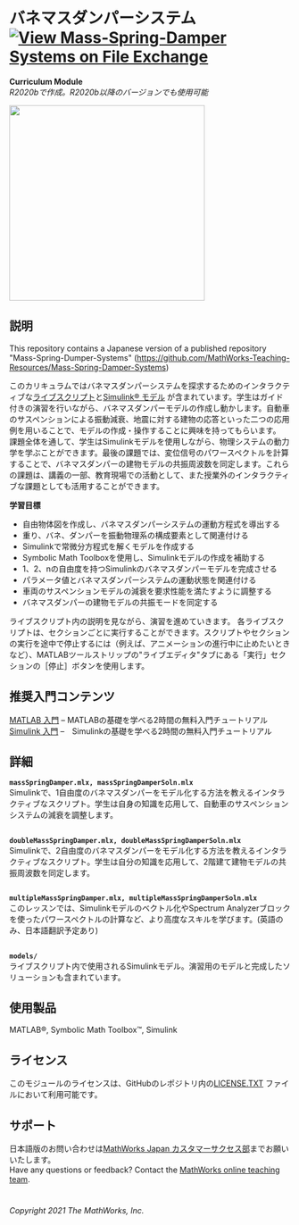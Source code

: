 # バネマスダンパーシステム [![View Mass-Spring-Damper Systems on File Exchange](https://www.mathworks.com/matlabcentral/images/matlab-file-exchange.svg)](https://jp.mathworks.com/matlabcentral/fileexchange/96822-mass-spring-dumper-systems)
**Curriculum Module**  
_R2020bで作成。R2020b以降のバージョンでも使用可能_

<img src="https://user-images.githubusercontent.com/81383420/122805177-c65f6500-d296-11eb-9684-5f1f70b4ea03.gif" width="350">

## 説明 ##
This repository contains a Japanese version of a published repository "Mass-Spring-Dumper-Systems" (https://github.com/MathWorks-Teaching-Resources/Mass-Spring-Damper-Systems)

このカリキュラムではバネマスダンパーシステムを探求するためのインタラクティブな[ライブスクリプト](https://www.mathworks.com/products/matlab/live-editor.html)と[Simulink&reg; モデル](https://www.mathworks.com/products/simulink.html) が含まれています。学生はガイド付きの演習を行いながら、バネマスダンパーモデルの作成し動かします。自動車のサスペンションによる振動減衰、地震に対する建物の応答といった二つの応用例を用いることで、モデルの作成・操作することに興味を持ってもらいます。
課題全体を通して、学生はSimulinkモデルを使用しながら、物理システムの動力学を学ぶことができます。最後の課題では、変位信号のパワースペクトルを計算することで、バネマスダンパーの建物モデルの共振周波数を同定します。これらの課題は、講義の一部、教育現場での活動として、また授業外のインタラクティブな課題としても活用することができます。

**学習目標**
- 自由物体図を作成し、バネマスダンパーシステムの運動方程式を導出する
- 重り、バネ、ダンパーを振動物理系の構成要素として関連付ける
- Simulinkで常微分方程式を解くモデルを作成する
- Symbolic Math Toolboxを使用し、Simulinkモデルの作成を補助する
- 1、2、nの自由度を持つSimulinkのバネマスダンパーモデルを完成させる
- パラメータ値とバネマスダンパーシステムの運動状態を関連付ける
- 車両のサスペンションモデルの減衰を要求性能を満たすように調整する
- バネマスダンパーの建物モデルの共振モードを同定する

ライブスクリプト内の説明を見ながら、演習を進めていきます。
各ライブスクリプトは、セクションごとに実行することができます。スクリプトやセクションの実行を途中で停止するには（例えば、アニメーションの進行中に止めたいときなど）、MATLABツールストリップの"ライブエディタ"タブにある「実行」セクションの［停止］ボタンを使用します。

## 推奨入門コンテンツ ##
[MATLAB 入門](https://www.mathworks.com/learn/tutorials/matlab-onramp.html) – MATLABの基礎を学べる2時間の無料入門チュートリアル
<br>
[Simulink 入門](https://www.mathworks.com/learn/tutorials/simulink-onramp.html) –　Simulinkの基礎を学べる2時間の無料入門チュートリアル

## 詳細 ##

**`massSpringDamper.mlx, massSpringDamperSoln.mlx`**  
Simulinkで、1自由度のバネマスダンパーをモデル化する方法を教えるインタラクティブなスクリプト。学生は自身の知識を応用して、自動車のサスペンションシステムの減衰を調整します。
## ##
**`doubleMassSpringDamper.mlx, doubleMassSpringDamperSoln.mlx`**  
Simulinkで、2自由度のバネマスダンパーをモデル化する方法を教えるインタラクティブなスクリプト。学生は自分の知識を応用して、2階建て建物モデルの共振周波数を同定します。
## ##
**`multipleMassSpringDamper.mlx, multipleMassSpringDamperSoln.mlx`**  
このレッスンでは、Simulinkモデルのベクトル化やSpectrum Analyzerブロックを使ったパワースペクトルの計算など、より高度なスキルを学びます。(英語のみ、日本語翻訳予定あり)

## ##
**`models/`**  
ライブスクリプト内で使用されるSimulinkモデル。演習用のモデルと完成したソリューションも含まれています。

## 使用製品 ##
MATLAB&reg;, Symbolic Math Toolbox&trade;, Simulink

## ライセンス ##
このモジュールのライセンスは、GitHubのレポジトリ内の[LICENSE.TXT](license.txt) ファイルにおいて利用可能です。

## サポート ##
日本語版のお問い合わせは[MathWorks Japan カスタマーサクセス部](mailto:cse-jp@groups.mathworks.com)までお願いいたします。
<br>
Have any questions or feedback? Contact the <a href="mailto:onlineteaching@mathworks.com">MathWorks online teaching team</a>.

# #
_Copyright 2021 The MathWorks, Inc._
